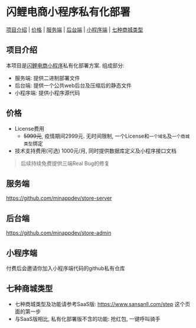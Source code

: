 # 闪鲤电商小程序私有化部署

[项目介绍](#项目介绍) | [价格](#价格) | [服务端](#服务端) | [后台端](#后台端)  | [小程序端](#小程序端) | [七种商城类型](#七种商城类型)

## 项目介绍

本项目是[闪鲤电商小程序](https://www.sansanll.com)私有化部署方案. 组成部分:

* 服务端: 提供二进制部署文件
* 后台端: 提供一个公共web后台及压缩后的静态文件
* 小程序端: 提供小程序源代码

## 价格

* License费用
    * ~~5999元~~, 疫情期间2999元. 无时间限制, 一个License和`一个域名`及`一个商城类型`绑定
* 技术支持费用(可选)
    1000元/月, 同时提供数据库定义及小程序接口文档

> 后续持续免费提供三端Real Bug的修复

## 服务端

https://github.com/minappdev/store-server 

## 后台端

https://github.com/minappdev/store-admin

## 小程序端

付费后会邀请你加入小程序端代码的github私有仓库

## 七种商城类型

* 七种商城类型及功能请参考SaaS版: https://www.sansanll.com/step 这个页面的第一步
* 与SaaS版相比, 私有化部署版不含的功能: 抢红包, 一键呼叫骑手
